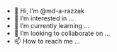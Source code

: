 - 👋 Hi, I’m @md-a-razzak
- 👀 I’m interested in ...
- 🌱 I’m currently learning ...
- 💞️ I’m looking to collaborate on ...
- 📫 How to reach me ...

<!---
md-a-razzak/md-a-razzak is a ✨ special ✨ repository because its `README.md` (this file) appears on your GitHub profile.
You can click the Preview link to take a look at your changes.
--->
